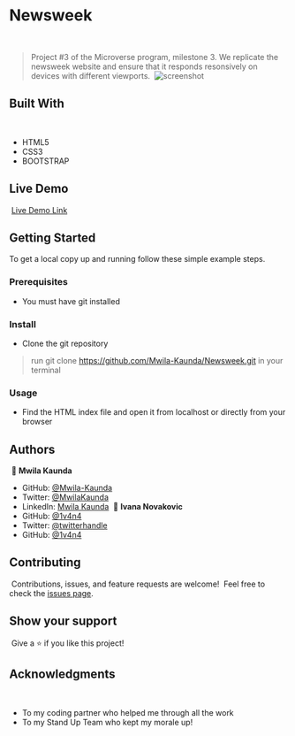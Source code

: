 # Newsweek
​
> Project #3 of the Microverse program, milestone 3. We replicate the newsweek website and ensure that it responds resonsively on devices with different viewports.
​
![screenshot](https://user-images.githubusercontent.com/65791349/113627464-dab29f00-9663-11eb-969b-54b79155bed5.png)
​
## Built With
​
- HTML5
- CSS3
- BOOTSTRAP
​
## Live Demo
​
[Live Demo Link](https://mwila-kaunda.github.io/Newsweek/)
​
## Getting Started

To get a local copy up and running follow these simple example steps.

### Prerequisites

- You must have git installed

### Install

- Clone the git repository

> run git clone https://github.com/Mwila-Kaunda/Newsweek.git in your terminal

### Usage

- Find the HTML index file and open it from localhost or directly from your browser
​
## Authors
​
👤 **Mwila Kaunda**
​
- GitHub: [@Mwila-Kaunda](https://github.com/Mwila-Kaunda)
- Twitter: [@MwilaKaunda](https://twitter.com/MwilaKaunda)
- LinkedIn: [Mwila Kaunda](https://www.linkedin.com/in/MwilaKaunda/)
​
👤 **Ivana Novakovic**
- GitHub: [@1v4n4](https://github.com/1v4n4)
- Twitter: [@twitterhandle](https://twitter.com/codeIv1)
- GitHub: [@1v4n4](https://github.com/1v4n4)

## Contributing
​
Contributions, issues, and feature requests are welcome!
​
Feel free to check the [issues page](https://github.com/mwila-kaunda/Newsweek/issues).
​
## Show your support
​
Give a ⭐️ if you like this project!
​
## Acknowledgments
​
- To my coding partner who helped me through all the work
- To my Stand Up Team who kept my morale up!